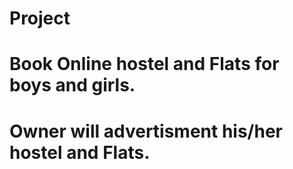 # Project
# Book Online hostel and Flats for boys and girls.
# Owner will advertisment his/her hostel and Flats.
